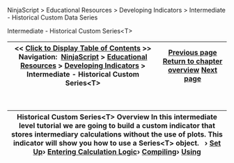﻿


NinjaScript \> Educational Resources \> Developing Indicators \> Intermediate \- Historical Custom Data Series






















Intermediate \- Historical Custom Series\<T\>







| \<\< [Click to Display Table of Contents](intermediate_-_historical_cust.md) \>\> **Navigation:**     [NinjaScript](ninjascript-1.md) \> [Educational Resources](educational_resources-1.md) \> [Developing Indicators](developing_indicators-1.md) \> Intermediate \- Historical Custom Series\<T\> | [Previous page](using5-1.md) [Return to chapter overview](developing_indicators-1.md) [Next page](set_up7-1.md) |
| --- | --- |











 




| Historical Custom Series\<T\> Overview In this intermediate level tutorial we are going to build a custom indicator that stores intermediary calculations without the use of plots. This indicator will show you how to use a Series\<T\> object.   › [Set Up](set_up7-1.md)› [Entering Calculation Logic](entering_calculation_logic4-1.md)› [Compiling](compiling4-1.md)› [Using](using4-1.md) |
| --- |









